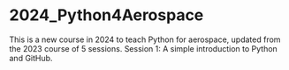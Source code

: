 # 2024_Python4Aerospace
This is a new course in 2024 to teach Python for aerospace, updated from the 2023 course of 5 sessions.
Session 1: A simple introduction to Python and GitHub.
